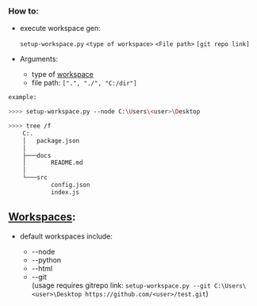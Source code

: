 ### How to:

-   execute workspace gen:

    `setup-workspace.py` `<type of workspace>` `<File path>` `[git repo link]`

-   Arguments:
    -   type of [workspace](https://github.com/xNaCly/setup-workspace/blob/master/src/workspaces.py)
    -   file path: `[".", "./", "C:/dir"]`

```bash
example:

>>>> setup-workspace.py --node C:\Users\<user>\Desktop

>>>> tree /f
    C:.
    │   package.json
    │
    ├───docs
    │       README.md
    │
    └───src
            config.json
            index.js
```

## [Workspaces](https://github.com/xNaCly/setup-workspace/blob/master/src/workspaces.py):

-   default workspaces include:

    -   --node
    -   --python
    -   --html
    -   --git
        <br>
        (usage requires gitrepo link: `setup-workspace.py --git C:\Users\<user>\Desktop https://github.com/<user>/test.git`)

